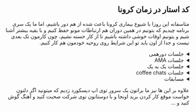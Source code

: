 <div dir="rtl" align='right'>


## کد استار در زمان کرونا

متاسفانه این روزا با شیوع بیماری کرونا باعث شده از هم دور باشیم، اما ما یک سری برنامه چیدیم که بتونیم در همین دوران هم ارتباطات مونو حفظ کنیم و با بقیه بیشتر آشنا شیم و بتونیم اوقات خوشی داشته باشیم تا از کار خسته نشیم، چون کارمون تک بعدی نیست و جدا از اون باید تو این شرایط روی روحیه خودمون هم کار کنیم.
  
<details>
  <summary>جلسات دورهمی </summary>
  
  <div  dir="rtl" align='right'>
  <br>

این جلسات رو ما برای این گذاشتیم که بیشتر با همدیگه صحبت کنیم و تو یک فضای غیر کاری و بیشتر توی یک فضای دوستانه بهم دیگه صحبت کنیم.
همونطور که میدونین ما تو کداستار دو تا تیم مختلف داریم، ممکنه همو تا حدودی بشناسین، اما میخوایم که بیشتر
دور هم جمع شیم و با هم بیشتر صحبت کنیم.
حالا این صحبت ها قراره حول یک سری موضوع های خاصی بچرخه که از قبل هم بتونیم راجبش فکر کنیم و توی جلسه حرف
برای گفتن داشته باشیم.

  </div>
  
  <ul>
   <li>
     <details>
       <summary>
         فیلم
       </summary>
       <p>
         این جلسه ها میتونه راجب موضوع یه فیلمی باشه که بچه ها دیده باشن، یا ببینن، یا با هم استریم
         کنن و ببینن و راجبش با هم دیگه صحبت کنیم و نقد کنیم.
       </p>
     </details>
   </li>
    
   <li>
     <details>
       <summary>
         موسیقی
       </summary>
       <p>
         موضوع این جلسه ها میتونه راجب موسیقی باشه و بشینیم با هم راجب خواننده ها و سلیقه موسیقی و
         این طور چیز ها صحبت کنیم.
       </p>
     </details>
   </li>
    
   <li>
    <details>
      <summary>
         کتاب خوانی
      </summary>
      <p>
        میتونیم با هم دیگه قرار بزاریم و یه کتاب بخونیم و هر آخر هفته راجبش صحبت کنیم، انواع اقسام
        کتاب ها از رمان گرفته تا کتاب های انگیزشی و ...
      </p>
    </details>
   </li>
        
   <li>
    <details>
      <summary>
        مطالب علمی و غیر علمی
      </summary>
      <p>
        یک سری از بچه ها مهارتی رو بلدن میتونن راجبش باهامون صحبت کنن و ازشون چیز میز یاد بگیریم،
        مثلا یک نفر راجب شیرینی صحبت کنه، راجب نجوم و ستاره ها، راجب تجربه تی ای بودن و ...
      </p>
    </details>
  </li>
    
  <li>
    <details>
      <summary>
        English gathering
      </summary>
      <p>
        توی این جلسه ها میتونیم یه سری دورهمی هایی داشته باشیم که باهم راجب یه مسئله ای با زبان
        انگلیسی صحبت کنیم که علاوه بر اون مهارت زبانمون هم قوی شه.
      </p>
    </details>
  </li>
</details>
  
  
<details>
  <summary>جلسات AMA</summary>
  
  <div dir="rtl" align="right">
    <br>
    جلسه AMA یا همون Ask Me Anything یک سری جلساته که توی اون جلسه شما با راهبرتون یا یک سری افراد با تجربه در شرکت یک جلسه میذارید و توی اون
    جلسه هرچی که دلت بخواد میتونی راجب کار، شرکت، گذشته و آینده ستاره و هرچیزی که نیاز داشتی بپرسی و با
    راهبرت راجبش صحبت کنی.
    <br>
    
  [این لینک هم برای اطلاعات بیشتر میتونی مطالعه کنی](https://worldofwork.io/2019/07/ask-me-anything-sessions/)
    
  <p>
    در طول دوره کارآموزی شما دوتا از این جلسه ها داری که یکیش اوایل دوره کاراموزیت و بعدیش اواخر اون برگزار
    میشه.
  </p>
    
  </div>
</details>
  
<details>
  <summary>جلسات یک به یک </summary>

  <div dir="rtl" align="right">
    <p>
    جلسات یک به یک یا one-on-one یک سری جلسات دیگس که ما برات در نظر گرفتیم. توی این جلسات شما با
    راهبرت راجب خودتون و مشکلاتی که دارین یا که هرچی صحبت کنی و این در این جلسات شما میتونین فیدبک هاتون راجب کارآموزی تون به راهبرتون بدین .  
    </p>
    
  
  [این لینک هم برای اطلاعات بیشتر میتونی مطالعه کنی.](https://knowyourteam.com/blog/2018/01/03/7-ways-to-prepare-for-an-effective-one-on-one-meeting-with-your-manager/)
  
    
  </div>
</details>
  
<details>
  <summary>جلسات coffee chats </summary>
  
  <div dir="rtl" align="right">
  
      این جلسات برای این هست که شما با دوستان هم کارآموز خودتون بیشتر آشنا شید، به این شکل که شما میتونین طبق یه قراری با هم بزارین و با هم توی یه میتینگ صحبت کنین که همدیگر رو بیشتر بشناسین، جدای از این شما میتونین با افراد با تجربه تر شرکت هم همینکار رو کنید و یا حتی اگر خواستید به صورت رندوم با یک نفر وصل شید و یه جلسه coffee chats برید.
    

    <p>
      [این لینک هم برای اطلاعات بیشتر میتونی مطالعه کنی.](https://knowyourteam.com/blog/2018/01/03/7-ways-to-prepare-for-an-effective-one-on-one-meeting-with-your-manager/
    <p>
      یک آپشن دیگه که برات در نظر گرفتیم اینه که تو میتونی خودت یکی از اعضای تیم ستاره رو انتخاب کنی و باهاش
      این جلسه رو بری یا که از طریق بات -ایدی بات- به صورت رندوم به یک نفر وصل شی و توی اون جلسه با هم صحبت
      کنین. 
    </p>
    
    یک آپشن دیگه که برات در نظر گرفتیم اینه که تو میتونی خودت یکی از اعضای تیم ستاره رو انتخاب کنی و باهاش
      این جلسه رو بری یا که از طریق بات -ایدی بات- به صورت رندوم به یک نفر وصل شی و توی اون جلسه با هم صحبت
      کنین.
  </div>
</details>
  
<details>
  <summary>مسابقات</summary>

  <div dir="rtl" align="right">
    <p>
      جدای از همه این جلسات یه سری مسابقه و بازی هم داریم که با هم انجام میدیم.
      بازی های کامپیوتری مثل کانتر، اسم فامیلی، اولون، پانتومیم، اسکریبل و ...
      و همینجور یه سری مسابقات برنامه نویسی داریم که توش قراره کد بزنیم و اول شیم و هم یک سری مسابقه های
      معمایی و پازلی که به لول آخر برسیم تا برنده شیم.
    </p>
  </div>
</details>

  علاوه بر این ها نیز ما براتون یک سرور توی اپ دیسکورد زدیم که میتونید اگر دلتون خواست موقع کار کردن برید اونجا و با دوستاتون توی شرکت صحبت کنید و آهنگ گوش کنید و ...
</div>
